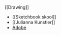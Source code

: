 [[Drawing]]
- [[Sketchbook skool]]
- [[Julianna Kunstler]]
- [Adobe](https://www.adobe.com/creativecloud/illustration/discover/learning-to-draw.html)

